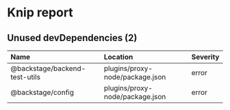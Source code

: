 # Knip report

## Unused devDependencies (2)

| Name                          | Location     | Severity |
| :---------------------------- | :----------- | :------- |
| @backstage/backend-test-utils | plugins/proxy-node/package.json | error    |
| @backstage/config             | plugins/proxy-node/package.json | error    |


